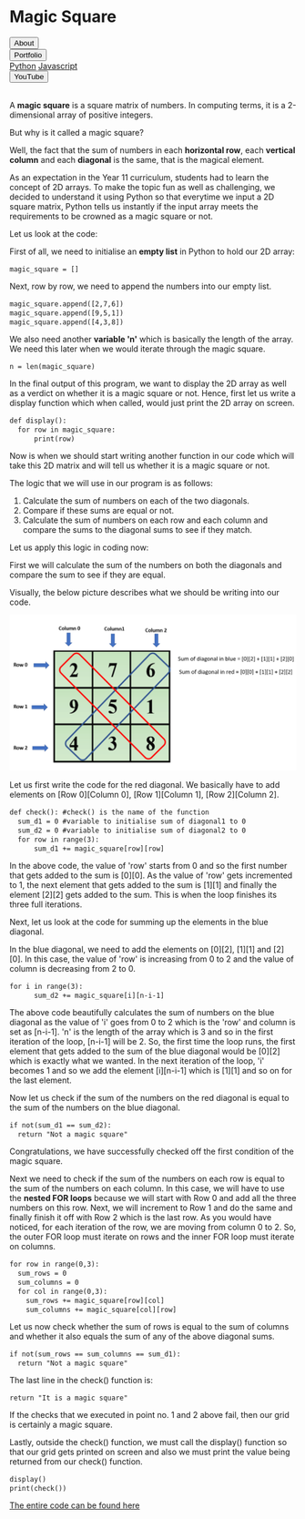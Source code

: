 <link rel ="stylesheet" href="style2.css">
  <div class = "heading">
    <h1>Magic Square</h1>
  </div>
  <nav class = "topbar">
    <button onclick="window.location.href='index.html';">About</button>
    <div class="dropdown">
      <button class = "dropbtn">Portfolio</button>
        <div class="dropdown-content">
          <a href="Python.html">Python</a>
          <a href="Javascript.html">Javascript</a>
        </div>
    </div>
    <button onclick="window.open('https://www.youtube.com/@shellysachdev/videos', '_blank')">YouTube</button>
  </nav>
  <br>

  A **magic square** is a square matrix of numbers. In computing terms, it is a 2-dimensional array of positive integers. 
  
  But why is it called a magic square? 
  
  Well, the fact that the sum of numbers in each **horizontal row**, each **vertical column** and each **diagonal** is the same, that is the magical element.

  As an expectation in the Year 11 curriculum, students had to learn the concept of 2D arrays. To make the topic fun as well as challenging, we decided to understand it using Python so that everytime we input a 2D square matrix, Python tells us instantly if the input array meets the requirements to be crowned as a magic square or not.

  Let us look at the code:

  First of all, we need to initialise an **empty list** in Python to hold our 2D array:

  ```{Python}
  magic_square = []
  ```

  Next, row by row, we need to append the numbers into our empty list.

  ```{Python}
  magic_square.append([2,7,6])
  magic_square.append([9,5,1])
  magic_square.append([4,3,8])
  ```

  We also need another **variable 'n'** which is basically the length of the array. We need this later when we would iterate through the magic square.

  ```{Python}
  n = len(magic_square)
  ```

  In the final output of this program, we want to display the 2D array as well as a verdict on whether it is a magic square or not. Hence, first let us write a display function which when called, would just print the 2D array on screen.

  ```{Python}
  def display():
    for row in magic_square:
        print(row)
  ```

  Now is when we should start writing another function in our code which will take this 2D matrix and will tell us whether it is a magic square or not. 

  The logic that we will use in our program is as follows:
  1. Calculate the sum of numbers on each of the two diagonals.
  2. Compare if these sums are equal or not.
  3. Calculate the sum of numbers on each row and each column and compare the sums to the diagonal sums to see if they match.
   
  Let us apply this logic in coding now:

  First we will calculate the sum of the numbers on both the diagonals and compare the sum to see if they are equal.
  
  Visually, the below picture describes what we should be writing into our code. 

  <img src="diagonals.PNG">

  Let us first write the code for the red diagonal. We basically have to add elements on [Row 0][Column 0], 
  [Row 1][Column 1], [Row 2][Column 2]. 

  ```{Python}
  def check(): #check() is the name of the function
    sum_d1 = 0 #variable to initialise sum of diagonal1 to 0
    sum_d2 = 0 #variable to initialise sum of diagonal2 to 0
    for row in range(3):
        sum_d1 += magic_square[row][row]
  ```

  In the above code, the value of 'row' starts from 0 and so the first number that gets added to the sum is [0][0]. As the value of 'row' gets incremented to 1, the next element that gets added to the sum is [1][1] and finally the element [2][2] gets added to the sum. This is when the loop finishes its three full iterations. 

  Next, let us look at the code for summing up the elements in the blue diagonal. 

  In the blue diagonal, we need to add the elements on [0][2],
  [1][1] and [2][0]. In this case, the value of 'row' is increasing from 0 to 2 and the value of column is decreasing from 2 to 0.

  ```{Python}
  for i in range(3):
        sum_d2 += magic_square[i][n-i-1]
  ```

  The above code beautifully calculates the sum of numbers on the blue diagonal as the value of 'i' goes from 0 to 2 which is the 'row' and column is set as [n-i-1]. 'n' is the length of the array which is 3 and so in the first iteration of the loop, [n-i-1] will be 2. So, the first time the loop runs, the first element that gets added to the sum of the blue diagonal would be [0][2] which is exactly what we wanted. In the next iteration of the loop, 'i' becomes 1 and so we add the element [i][n-i-1] which is [1][1] and so on for the last element. 

  Now let us check if the sum of the numbers on the red diagonal is equal to the sum of the numbers on the blue diagonal.

  ```{Python}
  if not(sum_d1 == sum_d2):
    return "Not a magic square"
  ```

  Congratulations, we have successfully checked off the first condition of the magic square. 
  
  Next we need to check if the sum of the numbers on each row is equal to the sum of the numbers on each column. In this case, we will have to use the **nested FOR loops** because we will start with Row 0 and add all the three numbers on this row. Next, we will increment to Row 1 and do the same and finally finish it off with Row 2 which is the last row. As you would have noticed, for each iteration of the row, we are moving from column 0 to 2. So, the outer FOR loop must iterate on rows and the inner FOR loop must iterate on columns. 

  ```{Python}
  for row in range(0,3):
    sum_rows = 0
    sum_columns = 0
    for col in range(0,3):
      sum_rows += magic_square[row][col]
      sum_columns += magic_square[col][row]
  ```

  Let us now check whether the sum of rows is equal to the sum of columns and whether it also equals the sum of any of the above diagonal sums. 

  ```{Python}
  if not(sum_rows == sum_columns == sum_d1):
    return "Not a magic square"
  ```

  The last line in the check() function is:
  
  ```{Python}
  return "It is a magic square"
  ```

  If the checks that we executed in point no. 1 and 2 above fail, then our grid is certainly a magic square. 

  Lastly, outside the check() function, we must call the display() function so that our grid gets printed on screen and also we must print the value being returned from our check() function.
  
  ```{Python}
  display()
  print(check())
  ```

  [The entire code can be found here](https://github.com/Shelly1986/magicsquare.git)












